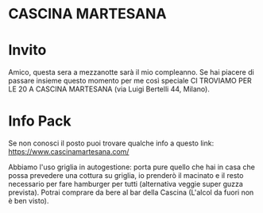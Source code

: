 # CASCINA MARTESANA

# Invito

Amico, questa sera a mezzanotte sarà il mio compleanno.
Se hai piacere di passare insieme questo momento per me così speciale CI TROVIAMO PER LE 20 A CASCINA MARTESANA (via Luigi Bertelli 44, Milano).

# Info Pack
Se non conosci il posto puoi trovare qualche info a questo link: https://www.cascinamartesana.com/

Abbiamo l'uso griglia in autogestione: porta pure quello che hai in casa che possa prevedere una cottura su griglia, io prenderò il macinato e il resto necessario per fare hamburger per tutti (alternativa veggie super guzza prevista).
Potrai comprare da bere al bar della Cascina (L'alcol da fuori non è ben visto).
